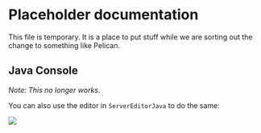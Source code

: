 # Placeholder documentation

This file is temporary. It is a place to put stuff while we are sorting
out the change to something like Pelican.
 
## Java Console

*Note: This no longer works.*

You can also use the editor in `ServerEditorJava` to do the same:

![](https://camo.githubusercontent.com/84093a0cfc1102ed283644bcf356c576a7b37422/687474703a2f2f692e696d6775722e636f6d2f436b6a55716e4e2e706e67)

